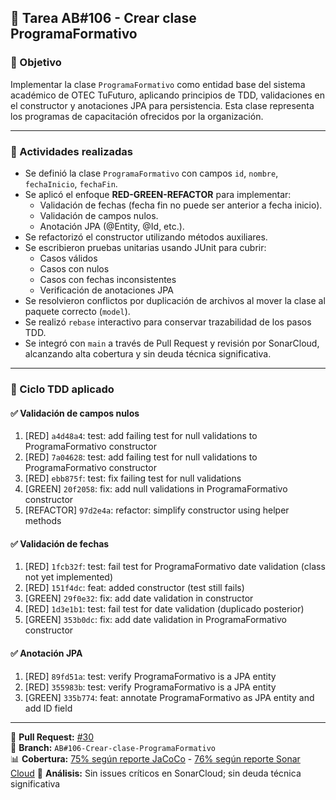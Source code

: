 ## 🧩 Tarea AB#106 - Crear clase ProgramaFormativo

### 🎯 Objetivo

Implementar la clase `ProgramaFormativo` como entidad base del sistema académico de OTEC TuFuturo, aplicando principios de TDD, validaciones en el constructor y anotaciones JPA para persistencia. Esta clase representa los programas de capacitación ofrecidos por la organización.

---

### 🔧 Actividades realizadas

- Se definió la clase `ProgramaFormativo` con campos `id`, `nombre`, `fechaInicio`, `fechaFin`.
- Se aplicó el enfoque **RED-GREEN-REFACTOR** para implementar:
  - Validación de fechas (fecha fin no puede ser anterior a fecha inicio).
  - Validación de campos nulos.
  - Anotación JPA (@Entity, @Id, etc.).
- Se refactorizó el constructor utilizando métodos auxiliares.
- Se escribieron pruebas unitarias usando JUnit para cubrir:
  - Casos válidos
  - Casos con nulos
  - Casos con fechas inconsistentes
  - Verificación de anotaciones JPA
- Se resolvieron conflictos por duplicación de archivos al mover la clase al paquete correcto (`model`).
- Se realizó `rebase` interactivo para conservar trazabilidad de los pasos TDD.
- Se integró con `main` a través de Pull Request y revisión por SonarCloud, alcanzando alta cobertura y sin deuda técnica significativa.

---

### 🧪 Ciclo TDD aplicado

#### ✅ Validación de campos nulos

1. [RED] `a4d48a4`: test: add failing test for null validations to ProgramaFormativo constructor  
2. [RED] `7a04628`: test: add failing test for null validations to ProgramaFormativo constructor  
3. [RED] `ebb875f`: test: fix failing test for null validations  
4. [GREEN] `20f2058`: fix: add null validations in ProgramaFormativo constructor  
5. [REFACTOR] `97d2e4a`: refactor: simplify constructor using helper methods  

#### ✅ Validación de fechas

1. [RED] `1fcb32f`: test: fail test for ProgramaFormativo date validation (class not yet implemented)  
2. [RED] `151f4dc`: feat: added constructor (test still fails)  
3. [GREEN] `29f0e32`: fix: add date validation in constructor  
4. [RED] `1d3e1b1`: test: fail test for date validation (duplicado posterior)  
5. [GREEN] `353b0dc`: fix: add date validation in ProgramaFormativo constructor  

#### ✅ Anotación JPA

1. [RED] `89fd51a`: test: verify ProgramaFormativo is a JPA entity  
2. [RED] `355983b`: test: verify ProgramaFormativo is a JPA entity  
3. [GREEN] `335b774`: feat: annotate ProgramaFormativo as JPA entity and add ID field  

---

📌 **Pull Request:** [#30](https://github.com/keber/otf-sisacad/pull/30)  
🔁 **Branch:** `AB#106-Crear-clase-ProgramaFormativo`  
📊 **Cobertura:** [75% según reporte JaCoCo](https://keber.github.io/otf-sisacad/coverage/) - [76% según reporte Sonar Cloud](https://sonarcloud.io/summary/new_code?id=keber_otf-sisacad&branch=main)
🧠 **Análisis:** Sin issues críticos en SonarCloud; sin deuda técnica significativa
